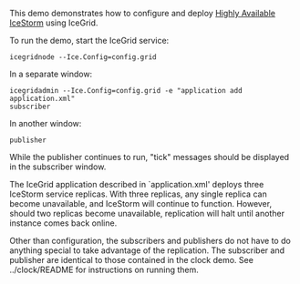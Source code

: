 This demo demonstrates how to configure and deploy [Highly Available
IceStorm][1] using IceGrid.

To run the demo, start the IceGrid service:

```
icegridnode --Ice.Config=config.grid
```

In a separate window:

```
icegridadmin --Ice.Config=config.grid -e "application add application.xml"
subscriber
```

In another window:

```
publisher
```

While the publisher continues to run, "tick" messages should be
displayed in the subscriber window.

The IceGrid application described in `application.xml' deploys three
IceStorm service replicas. With three replicas, any single replica can
become unavailable, and IceStorm will continue to function. However,
should two replicas become unavailable, replication will halt until another
instance comes back online.

Other than configuration, the subscribers and publishers do not have
to do anything special to take advantage of the replication. The
subscriber and publisher are identical to those contained in the clock
demo. See ../clock/README for instructions on running them.

[1]: https://doc.zeroc.com/ice/3.7/ice-services/icestorm/highly-available-icestorm
